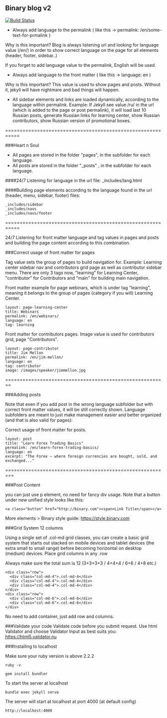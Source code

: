 ## Binary blog v2

[![Build Status](https://travis-ci.org/binary-com/academy.svg?branch=gh-pages)](https://travis-ci.org/binary-com/academy)

- Always add language to the permalink ( like this -> permalink: /en/some-text-for-prmalink }



Why is this important?
Blog is always listening url and looking for language value (/en/) in order to show correct language on the page for all elements (header, footer, sidebar..) 

If you forget to add language value to the permalink, English will be used.
- Always add language to the front matter ( like this -> language: en )



Why is this important?
This value is used to show pages and posts. Without it, jekyll will have nightmare and bad things will happen.



- All sidebar elements and links are loaded dynamically, according to the language within permalink. 
Example: If Jekyll see value /ru/ in the url (which is added to the page or post permalink), it will load last 10 Russian posts, generate Russian links for learning center, show Russian contributors, show Russian version of promotional boxes. 

===========================================================

###Heart n Soul

- All pages are stored in the folder "pages", in the subfolder for each language.
- All posts are stored in the folder "_posts" , in the subfolder for each language.

####24/7 Listening for language in the url
file: _includes/lang.html

####Building page elements according to the language found in the url (header, menu, sidebar, footer)
files: 
```
_includes/sidebar
_includes/navs
_includes/navs/footer
```

===========================================================

24/7 Listening for front matter language and tag values in pages and posts and building the page content according to this combination.

###Correct usage of front matter for pages

Tag value sets the group of pages to build navigation for. Example: Learning center sidebar nav and contributors grid page as well as contributor sidebar menu. 
There are only 3 tags now, "learning" for Learning Center, "contributor" for Contributors and "main" for building main navigation.

Front matter example for page webinars, which is under tag "learning", meaning it belongs to the group of pages (category if you will) Learning Center.
```
layout: page-learning-center
title: Webinars
permalink: /en/webinars/
language: en
tag: learning
```

Front matter for contributors pages. 
Image value is used for contributors grid, page "Contributors".

```
layout: page-contributor
title: Jim Mellon
permalink: /en/jim-mellon/
language: en
tag: contributor
image: /images/speaker/jimmellon.jpg
```

========================================================

###Adding posts
 
Note that even if you add post in the wrong language subfolder but with correct front matter values, it will be still correctly shown. Language subfolders are meant to just make management easier and better organized (and that is also valid for pages):

Correct usage of front matter for posts.

```
layout: post
title: "Learn Forex Trading Basics"
permalink: /en/learn-forex-trading-basics/
language: en
excerpt: "The Forex — where foreign currencies are bought, sold, and exchanged..."
```


=========================================================

###Post Content

you can just use p element, no need for fancy div usage.
Note that a button under new unified style looks like this:
```
<a class="button" href="http://binary.com"><span>Link Title</span></a>
```
More elements > Binary style guide: https://style.binary.com

###Grid System
12 columns


Using a single set of .col-md grid classes, you can create a basic grid system that starts out stacked on mobile devices and tablet devices (the extra small to small range) before becoming horizontal on desktop (medium) devices. Place grid columns in any .row


Always make sure the total sum is 12 (3+3+3+3 / 4+4+4 / 6+6 / 4+8 etc.)

```
<div class="row">
  <div class="col-md-4">.col-md-4</div>
  <div class="col-md-4">.col-md-4</div>
  <div class="col-md-4">.col-md-4</div>
</div>
<div class="row">
  <div class="col-md-6">.col-md-6</div>
  <div class="col-md-6">.col-md-6</div>
</div>
```

No need to add container, just add row and columns.



###Validate your code
Validate code before you submit request. Use html Validator and choose Validator Input as best suits you: https://html5.validator.nu


###Installing to localhost

Make sure your ruby version is above 2.2.2 
```
ruby -v 
```

```
gem install bundler
```

To start the server at localhost 
```
bundle exec jekyll serve
```

The server will start at localhost at port 4000 (at default config)

```
http://localhost:4000 
```

